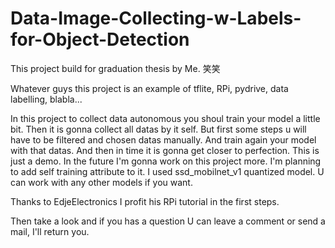 # Data-Image-Collecting-w-Labels-for-Object-Detection

This project build for graduation thesis by Me. 笑笑

Whatever guys this project is an example of tflite, RPi, pydrive, data labelling, blabla...

In this project to collect data autonomous you shoul train your model a little bit. Then it is gonna collect all datas by it self. But first some steps u will have to be filtered and chosen datas manually. And train again your model with that datas. And then in time it is gonna get closer to perfection. This is just a demo.
In the future I'm gonna work on this project more. I'm planning to add self training attribute to it. 
I used ssd_mobilnet_v1 quantized model. U can work with any other models if you want. 

Thanks to EdjeElectronics I profit his RPi tutorial in the first steps. 

Then take a look and if you has a question U can leave a comment or send a mail, I'll return you.
